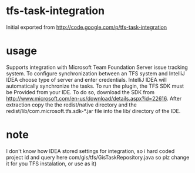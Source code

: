 # tfs-task-integration
Initial exported from http://code.google.com/p/tfs-task-integration

# usage
Supports integration with Microsoft Team Foundation Server issue tracking system. To configure synchronization between an TFS system and IntelliJ IDEA choose type of server and enter credentials. IntelliJ IDEA will automatically synchronize the tasks. To run the plugin, the TFS SDK must be Provided from your IDE. To do so, download the SDK from http://www.microsoft.com/en-us/download/details.aspx?id=22616. After extraction copy the the redist/native directory and the redist/lib/com.microsoft.tfs.sdk-*.jar file into the lib/ directory of the IDE. 

# note
I don't know how IDEA stored settings for integration, so i hard coded project id and query here com/gis/tfs/GisTaskRepository.java
so plz change it for you TFS instalation, or use as it) 